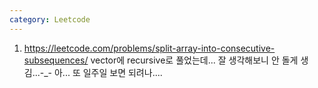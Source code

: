```yaml
---
category: Leetcode
---
```


1. <https://leetcode.com/problems/split-array-into-consecutive-subsequences/> vector에 recursive로 풀었는데... 잘 생각해보니 안 돌게 생김...-_- 아... 또 일주일 보면 되려나....
